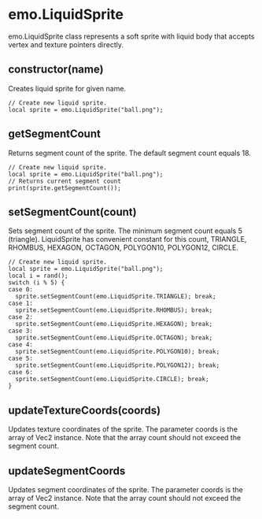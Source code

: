 # emo.LiquidSprite #

emo.LiquidSprite class represents a soft sprite with liquid body that accepts vertex and texture pointers directly.

## constructor(name) ##

Creates liquid sprite for given name.

```
// Create new liquid sprite.
local sprite = emo.LiquidSprite("ball.png");
```

## getSegmentCount ##

Returns segment count of the sprite. The default segment count equals 18.

```
// Create new liquid sprite.
local sprite = emo.LiquidSprite("ball.png");
// Returns current segment count
print(sprite.getSegmentCount());
```

## setSegmentCount(count) ##

Sets segment count of the sprite. The minimum segment count equals 5 (triangle). LiquidSprite has convenient constant for this count, TRIANGLE, RHOMBUS, HEXAGON, OCTAGON, POLYGON10, POLYGON12, CIRCLE.

```
// Create new liquid sprite.
local sprite = emo.LiquidSprite("ball.png");
local i = rand();
switch (i % 5) {
case 0:
  sprite.setSegmentCount(emo.LiquidSprite.TRIANGLE); break;
case 1:
  sprite.setSegmentCount(emo.LiquidSprite.RHOMBUS); break;
case 2:
  sprite.setSegmentCount(emo.LiquidSprite.HEXAGON); break;
case 3:
  sprite.setSegmentCount(emo.LiquidSprite.OCTAGON); break;
case 4:
  sprite.setSegmentCount(emo.LiquidSprite.POLYGON10); break;
case 5:
  sprite.setSegmentCount(emo.LiquidSprite.POLYGON12); break;
case 6:
  sprite.setSegmentCount(emo.LiquidSprite.CIRCLE); break;
}
```

## updateTextureCoords(coords) ##

Updates texture coordinates of the sprite. The parameter coords is the array of Vec2 instance. Note that the array count should not exceed the segment count.

## updateSegmentCoords ##

Updates segment coordinates of the sprite. The parameter coords is the array of Vec2 instance. Note that the array count should not exceed the segment count.